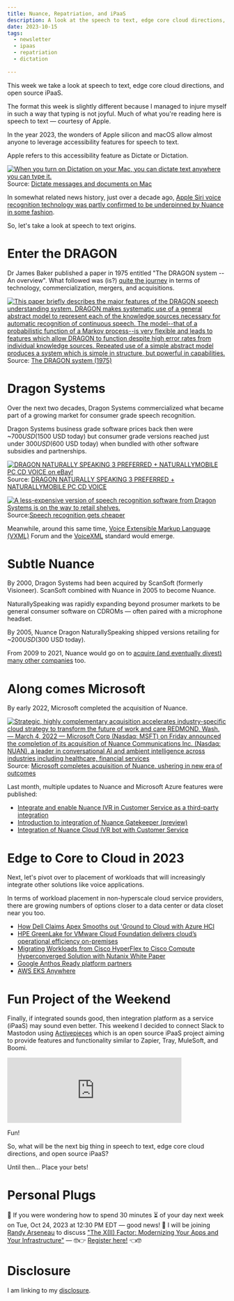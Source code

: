 ```yaml
---
title: Nuance, Repatriation, and iPaaS
description: A look at the speech to text, edge core cloud directions, and open source iPaaS
date: 2023-10-15
tags:
  - newsletter
  - ipaas
  - repatriation
  - dictation
  
---
```


This week we take a look at speech to text, edge core cloud directions, and open source iPaaS.

The format this week is slightly different because I managed to injure myself in such a way that typing is not joyful. Much of what you're reading here is speech to text — courtesy of Apple.

In the year 2023, the wonders of Apple silicon and macOS allow almost anyone to leverage accessibility features for speech to text.

Apple refers to this accessibility feature as Dictate or Dictation. 

[![When you turn on Dictation on your Mac, you can dictate text anywhere you can type it.](https://help.apple.com/assets/642601949698396B0B0C2097/6426019B9698396B0B0C20AF/en_US/989d87390ce4d2bec97dc3468b95748e.png)](https://support.apple.com/guide/mac-help/use-dictation-mh40584/mac)
Source: [Dictate messages and documents on Mac](https://support.apple.com/guide/mac-help/use-dictation-mh40584/mac)

In somewhat related news history, just over a decade ago, [Apple Siri voice recognition technology was partly confirmed to be underpinned by Nuance in some fashion](https://appleinsider.com/articles/13/05/30/nuance-confirms-its-technology-is-behind-apples-siri).

So, let's take a look at speech to text origins.

# Enter the DRAGON

Dr James Baker published a paper in 1975 entitled "The DRAGON system -- An overview". What followed was (is?) [quite the journey](https://en.wikipedia.org/wiki/Dragon_NaturallySpeaking) in terms of technology, commercialization, mergers, and acquisitions.


[![This paper briefly describes the major features of the DRAGON speech understanding system. DRAGON makes systematic use of a general abstract model to represent each of the knowledge sources necessary for automatic recognition of continuous speech. The model--that of a probabilistic function of a Markov process--is very flexible and leads to features which allow DRAGON to function despite high error rates from individual knowledge sources. Repeated use of a simple abstract model produces a system which is simple in structure, but powerful in capabilities.](https://ieeexplore.ieee.org/assets/img/ieee_logo_smedia_200X200.png)](https://ieeexplore.ieee.org/document/1162650)
Source: [The DRAGON system (1975)](https://ieeexplore.ieee.org/document/1162650)



# Dragon Systems

Over the next two decades, Dragon Systems commercialized what became part of a growing market for consumer grade speech recognition.

Dragon Systems business grade software prices back then were ~$700 USD ($1500 USD today) but consumer grade versions reached just under $300 USD ($600 USD today) when bundled with other software subsidies and partnerships.

[![DRAGON NATURALLY SPEAKING 3 PREFERRED + NATURALLYMOBILE PC CD VOICE on eBay!](https://i.ebayimg.com/images/g/plkAAOSwVwNg14un/s-l500.jpg)](https://www.ebay.com/itm/304046992442)
Source: [DRAGON NATURALLY SPEAKING 3 PREFERRED + NATURALLYMOBILE PC CD VOICE](https://www.ebay.com/itm/304046992442)

[![A less-expensive version of speech recognition software from Dragon Systems is on the way to retail shelves.](https://www.cnet.com/a/neutron/images/logos/cnet.png)](https://www.cnet.com/tech/tech-industry/speech-recognition-gets-cheaper/)
Source:[Speech recognition gets cheaper](https://www.cnet.com/tech/tech-industry/speech-recognition-gets-cheaper/)


Meanwhile, around this same time, [Voice Extensible Markup Language (VXML)](https://en.wikipedia.org/wiki/VoiceXML) Forum and the [VoiceXML](https://en.wikipedia.org/wiki/VoiceXML) standard would emerge.

# Subtle Nuance

By 2000, Dragon Systems had been acquired by ScanSoft (formerly Visioneer). ScanSoft combined with Nuance in 2005 to become Nuance.

NaturallySpeaking was rapidly expanding beyond prosumer markets to be general consumer software on CDROMs — often paired with a microphone headset.

By 2005, Nuance Dragon NaturallySpeaking shipped versions retailing for ~$200 USD ($300 USD today).

From 2009 to 2021, Nuance would go on to [acquire (and eventually divest) many other companies](https://www.techmeme.com/search/d3results.jsp?q=nuance+buy&wm=false&start=0) too.

# Along comes Microsoft

By early 2022, Microsoft completed the acquisition of Nuance.


[![Strategic, highly complementary acquisition accelerates industry-specific cloud strategy to transform the future of work and care REDMOND, Wash. — March 4, 2022 — Microsoft Corp (Nasdaq: MSFT) on Friday announced the completion of its acquisition of Nuance Communications Inc. (Nasdaq: NUAN), a leader in conversational AI and ambient intelligence across industries including healthcare, financial services](https://news.microsoft.com/wp-content/uploads/prod/2022/03/msft-nuance-social-tile-0-0-1-1-1024x535.jpg)](https://news.microsoft.com/2022/03/04/microsoft-completes-acquisition-of-nuance-ushering-in-new-era-of-outcomes-based-ai/)
Source: [Microsoft completes acquisition of Nuance, ushering in new era of outcomes](https://news.microsoft.com/2022/03/04/microsoft-completes-acquisition-of-nuance-ushering-in-new-era-of-outcomes-based-ai/)


Last month, multiple updates to Nuance and Microsoft Azure features were published:

- [Integrate and enable Nuance IVR in Customer Service as a third-party integration](https://learn.microsoft.com/en-us/dynamics365/release-plan/2023wave1/service/dynamics365-customer-service/integrate-nuance-ivr-customer-service)
- [Introduction to integration of Nuance Gatekeeper (preview)](https://learn.microsoft.com/en-us/dynamics365/customer-service/nuance-gatekeeper-introduction)
- [Integration of Nuance Cloud IVR bot with Customer Service](https://learn.microsoft.com/en-us/dynamics365/customer-service/oc-nuance-overview)

# Edge to Core to Cloud in 2023

Next, let's pivot over to placement of workloads that will increasingly integrate other solutions like voice applications. 

In terms of workload placement in non-hyperscale cloud service providers, there are growing numbers of options closer to a data center or data closet near you too.

- [How Dell Claims Apex Smooths out 'Ground to Cloud with Azure HCI](https://thenewstack.io/how-dell-claims-apex-smooths-out-ground-to-cloud-azure-hci-connections/)
- [HPE GreenLake for VMware Cloud Foundation delivers cloud’s operational efficiency on-premises](https://siliconangle.com/2023/09/25/hpe-greenlake-for-vmware-cloud-foundation-delivers-clouds-operational-efficiency-on-prem-vmwareexplore/)
- [Migrating Workloads from Cisco HyperFlex to Cisco Compute Hyperconverged Solution with Nutanix White Paper](https://www.cisco.com/c/en/us/products/collateral/hyperconverged-infrastructure/compute-hyperconverged-migration-wp.html)
- [Google Anthos Ready platform partners](https://cloud.google.com/anthos/docs/resources/partner-platforms)
- [AWS EKS Anywhere](https://anywhere.eks.amazonaws.com/docs/getting-started/)

# Fun Project of the Weekend

Finally, if integrated sounds good, then integration platform as a service (iPaaS) may sound even better. This weekend I decided to connect Slack to Mastodon using [Activepieces](https://github.com/activepieces) which is an open source iPaaS project aiming to provide features and functionality similar to Zapier, Tray, MuleSoft, and Boomi.


<iframe src="https://cuthrell.com/@jay/111240801254644267/embed" class="mastodon-embed" style="max-width: 100%; border: 0" width="400" allowfullscreen="allowfullscreen"></iframe><script src="https://cuthrell.com/embed.js" async="async"></script>

Fun!

So, what will be the next big thing in speech to text, edge core cloud directions, and open source iPaaS?

Until then… Place your bets!

# Personal Plugs

🤔 If you were wondering how to spend 30 minutes ⏳ of your day next week on Tue, Oct 24, 2023 at 12:30 PM EDT — good news! 🎉 I will be joining [Randy Arseneau](https://www.linkedin.com/in/randyarseneau/) to discuss ["The X(II) Factor: Modernizing Your Apps and Your Infrastructure"](https://ibm.webcasts.com/starthere.jsp?ei=1633985&tp_key=5415c284e9) — 🤓👉 [Register here!](https://ibm.webcasts.com/starthere.jsp?ei=1633985&tp_key=5415c284e9) 👈🤓

# Disclosure

I am linking to my [disclosure](https://jaycuthrell.com/disclosure/).
